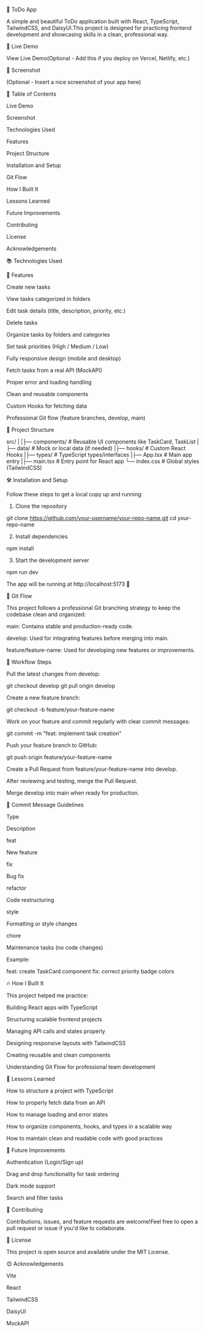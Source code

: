 📝 ToDo App

A simple and beautiful ToDo application built with React, TypeScript, TailwindCSS, and DaisyUI.This project is designed for practicing frontend development and showcasing skills in a clean, professional way.

💑 Live Demo

View Live Demo(Optional - Add this if you deploy on Vercel, Netlify, etc.)

📸 Screenshot

(Optional - Insert a nice screenshot of your app here)



📁 Table of Contents

Live Demo

Screenshot

Technologies Used

Features

Project Structure

Installation and Setup

Git Flow

How I Built It

Lessons Learned

Future Improvements

Contributing

License

Acknowledgements

📚 Technologies Used

















🌟 Features

Create new tasks

View tasks categorized in folders

Edit task details (title, description, priority, etc.)

Delete tasks

Organize tasks by folders and categories

Set task priorities (High / Medium / Low)

Fully responsive design (mobile and desktop)

Fetch tasks from a real API (MockAPI)

Proper error and loading handling

Clean and reusable components

Custom Hooks for fetching data

Professional Git flow (feature branches, develop, main)

📂 Project Structure

src/
|
|├— components/   # Reusable UI components like TaskCard, TaskList
|├— data/         # Mock or local data (if needed)
|├— hooks/        # Custom React Hooks
|├— types/        # TypeScript types/interfaces
|├— App.tsx       # Main app entry
|├— main.tsx      # Entry point for React app
└— index.css     # Global styles (TailwindCSS)

🛠️ Installation and Setup

Follow these steps to get a local copy up and running:

1. Clone the repository

git clone https://github.com/your-username/your-repo-name.git
cd your-repo-name

2. Install dependencies

npm install

3. Start the development server

npm run dev

The app will be running at http://localhost:5173 🚀

🔀 Git Flow

This project follows a professional Git branching strategy to keep the codebase clean and organized:

main: Contains stable and production-ready code.

develop: Used for integrating features before merging into main.

feature/feature-name: Used for developing new features or improvements.

📜 Workflow Steps

Pull the latest changes from develop:

git checkout develop
git pull origin develop

Create a new feature branch:

git checkout -b feature/your-feature-name

Work on your feature and commit regularly with clear commit messages:

git commit -m "feat: implement task creation"

Push your feature branch to GitHub:

git push origin feature/your-feature-name

Create a Pull Request from feature/your-feature-name into develop.

After reviewing and testing, merge the Pull Request.

Merge develop into main when ready for production.

📝 Commit Message Guidelines

Type

Description

feat

New feature

fix

Bug fix

refactor

Code restructuring

style

Formatting or style changes

chore

Maintenance tasks (no code changes)

Example:

feat: create TaskCard component
fix: correct priority badge colors

🔥 How I Built It

This project helped me practice:

Building React apps with TypeScript

Structuring scalable frontend projects

Managing API calls and states properly

Designing responsive layouts with TailwindCSS

Creating reusable and clean components

Understanding Git Flow for professional team development

📌 Lessons Learned

How to structure a project with TypeScript

How to properly fetch data from an API

How to manage loading and error states

How to organize components, hooks, and types in a scalable way

How to maintain clean and readable code with good practices

📅 Future Improvements

Authentication (Login/Sign up)

Drag and drop functionality for task ordering

Dark mode support

Search and filter tasks

🤝 Contributing

Contributions, issues, and feature requests are welcome!Feel free to open a pull request or issue if you'd like to collaborate.

📝 License

This project is open source and available under the MIT License.

😊 Acknowledgements

Vite

React

TailwindCSS

DaisyUI

MockAPI

